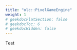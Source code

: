 ```yaml
---
title: "olc::PixelGameEngine"
weight: 1
# geekdocFlatSection: false
# geekdocToc: 6
# geekdocHidden: false
---
```


Test
